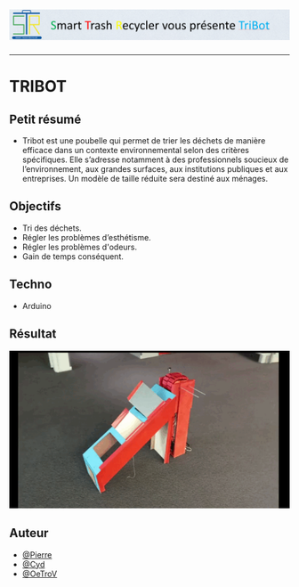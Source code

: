 <h1 align="center">
  <img src="./Assets/header.png" alt="Tribot" />
</h1>

---

# TRIBOT

## Petit résumé

- Tribot est une poubelle qui permet de trier les déchets de manière efficace dans un contexte environnemental selon des critères spécifiques. Elle s’adresse notamment à des professionnels soucieux de l’environnement, aux grandes surfaces, aux institutions publiques et aux entreprises. Un modèle de taille réduite sera destiné aux ménages.

## Objectifs

- Tri des déchets.
- Régler les problèmes d’esthétisme.
- Régler les problèmes d'odeurs.
- Gain de temps conséquent.

## Techno

- Arduino

## Résultat
<img src="./Assets/demo.gif" alt="TriBot" />

## Auteur

- [@Pierre](https://github.com/Pierre-Portfolio)
- [@Cyd](https://github.com/Cyd-des-Tenebres)
- [@OeTroV](https://github.com/OeTroV)
